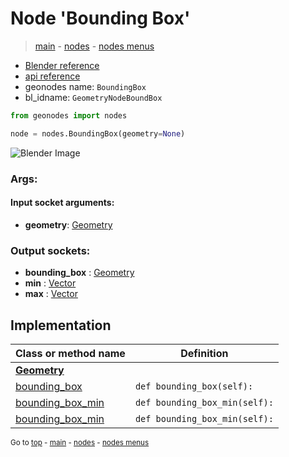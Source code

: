 # Node 'Bounding Box'

> [main](../structure.md) - [nodes](nodes.md) - [nodes menus](nodes_menus.md)

- [Blender reference](https://docs.blender.org/manual/en/latest/modeling/geometry_nodes/geometry/bounding_box.html)
- [api reference](https://docs.blender.org/api/current/bpy.types.GeometryNodeBoundBox.html)
- geonodes name: `BoundingBox`
- bl_idname: `GeometryNodeBoundBox`

```python
from geonodes import nodes

node = nodes.BoundingBox(geometry=None)
```

![Blender Image](https://docs.blender.org/manual/en/latest/_images/node-types_GeometryNodeBoundBox.webp)

### Args:

#### Input socket arguments:

- **geometry**: [Geometry](Geometry.md)

### Output sockets:

- **bounding_box** : [Geometry](Geometry.md)
- **min** : [Vector](Vector.md)
- **max** : [Vector](Vector.md)

## Implementation

| Class or method name | Definition |
|----------------------|------------|
| **[Geometry](Geometry.md)** |
| [bounding_box](Geometry.md#bounding_box-property) | `def bounding_box(self):` |
| [bounding_box_min](Geometry.md#bounding_box_min-property) | `def bounding_box_min(self):` |
| [bounding_box_min](Geometry.md#bounding_box_min-property) | `def bounding_box_min(self):` |
<sub>Go to [top](#node-Bounding-Box) - [main](../structure.md) - [nodes](nodes.md) - [nodes menus](nodes_menus.md)</sub>

